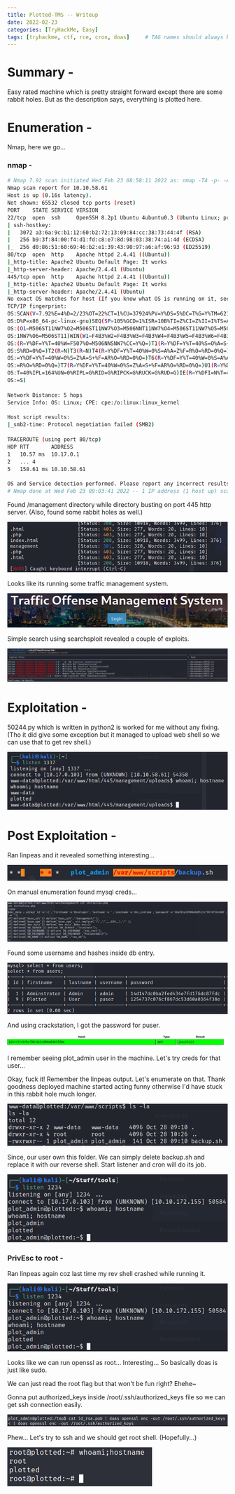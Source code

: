 ```yaml
---
title: Plotted-TMS -- Writeup
date: 2022-02-23
categories: [TryHackMe, Easy]
tags: [tryhackme, ctf, rce, cron, doas]     # TAG names should always be lowercase
---
```


# Summary -
Easy rated machine which is pretty straight forward except there are some rabbit holes. But as the description says, everything is plotted here.

# Enumeration -
Nmap, here we go...
### nmap -
```bash
# Nmap 7.92 scan initiated Wed Feb 23 08:58:11 2022 as: nmap -T4 -p- -A -oA port_scan 10.10.58.61
Nmap scan report for 10.10.58.61
Host is up (0.16s latency).
Not shown: 65532 closed tcp ports (reset)
PORT    STATE SERVICE VERSION
22/tcp  open  ssh     OpenSSH 8.2p1 Ubuntu 4ubuntu0.3 (Ubuntu Linux; protocol 2.0)
| ssh-hostkey: 
|   3072 a3:6a:9c:b1:12:60:b2:72:13:09:84:cc:38:73:44:4f (RSA)
|   256 b9:3f:84:00:f4:d1:fd:c8:e7:8d:98:03:38:74:a1:4d (ECDSA)
|_  256 d0:86:51:60:69:46:b2:e1:39:43:90:97:a6:af:96:93 (ED25519)
80/tcp  open  http    Apache httpd 2.4.41 ((Ubuntu))
|_http-title: Apache2 Ubuntu Default Page: It works
|_http-server-header: Apache/2.4.41 (Ubuntu)
445/tcp open  http    Apache httpd 2.4.41 ((Ubuntu))
|_http-title: Apache2 Ubuntu Default Page: It works
|_http-server-header: Apache/2.4.41 (Ubuntu)
No exact OS matches for host (If you know what OS is running on it, see https://nmap.org/submit/ ).
TCP/IP fingerprint:
OS:SCAN(V=7.92%E=4%D=2/23%OT=22%CT=1%CU=37924%PV=Y%DS=5%DC=T%G=Y%TM=62163EB
OS:D%P=x86_64-pc-linux-gnu)SEQ(SP=105%GCD=1%ISR=10B%TI=Z%CI=Z%II=I%TS=A)OPS
OS:(O1=M506ST11NW7%O2=M506ST11NW7%O3=M506NNT11NW7%O4=M506ST11NW7%O5=M506ST1
OS:1NW7%O6=M506ST11)WIN(W1=F4B3%W2=F4B3%W3=F4B3%W4=F4B3%W5=F4B3%W6=F4B3)ECN
OS:(R=Y%DF=Y%T=40%W=F507%O=M506NNSNW7%CC=Y%Q=)T1(R=Y%DF=Y%T=40%S=O%A=S+%F=A
OS:S%RD=0%Q=)T2(R=N)T3(R=N)T4(R=Y%DF=Y%T=40%W=0%S=A%A=Z%F=R%O=%RD=0%Q=)T5(R
OS:=Y%DF=Y%T=40%W=0%S=Z%A=S+%F=AR%O=%RD=0%Q=)T6(R=Y%DF=Y%T=40%W=0%S=A%A=Z%F
OS:=R%O=%RD=0%Q=)T7(R=Y%DF=Y%T=40%W=0%S=Z%A=S+%F=AR%O=%RD=0%Q=)U1(R=Y%DF=N%
OS:T=40%IPL=164%UN=0%RIPL=G%RID=G%RIPCK=G%RUCK=G%RUD=G)IE(R=Y%DFI=N%T=40%CD
OS:=S)

Network Distance: 5 hops
Service Info: OS: Linux; CPE: cpe:/o:linux:linux_kernel

Host script results:
|_smb2-time: Protocol negotiation failed (SMB2)

TRACEROUTE (using port 80/tcp)
HOP RTT       ADDRESS
1   10.57 ms  10.17.0.1
2   ... 4
5   158.61 ms 10.10.58.61

OS and Service detection performed. Please report any incorrect results at https://nmap.org/submit/ .
# Nmap done at Wed Feb 23 09:03:41 2022 -- 1 IP address (1 host up) scanned in 330.26 seconds
```

Found /management directory while directory busting on port 445 http server. (Also, found some rabbit holes as well.)

![[Pasted image 20220223200651.png]](/assets/img/tryhackme/plotted-tms/20220223200651.png)

Looks like its running some traffic management system.

![[Pasted image 20220223200742.png]](/assets/img/tryhackme/plotted-tms/20220223200742.png)

Simple search using searchsploit revealed a couple of exploits.

![[Pasted image 20220223200829.png]](/assets/img/tryhackme/plotted-tms/20220223200829.png)

# Exploitation -
50244.py which is written in python2 is worked for me without any fixing. (Tho it did give some exception but it managed to upload web shell so we can use that to get rev shell.)

![[Pasted image 20220223195940.png]](/assets/img/tryhackme/plotted-tms/20220223195940.png)

# Post Exploitation -
Ran linpeas and it revealed something interesting...

![[Pasted image 20220223202211.png]](/assets/img/tryhackme/plotted-tms/20220223202211.png)

On manual enumeration found mysql creds...

![[Pasted image 20220223202606.png]](/assets/img/tryhackme/plotted-tms/20220223202606.png)

Found some username and hashes inside db entry.

![[Pasted image 20220223202652.png]](/assets/img/tryhackme/plotted-tms/20220223202652.png)

And using crackstation, I got the password for puser.

![[Pasted image 20220223202811.png]](/assets/img/tryhackme/plotted-tms/20220223202811.png)

I remember seeing plot_admin user in the machine. Let's try creds for that user...

Okay, fuck it! Remember the linpeas output. Let's enumerate on that. Thank goodness deployed machine started acting funny otherwise I'd have stuck in this rabbit hole much longer.

![[Pasted image 20220223205344.png]](/assets/img/tryhackme/plotted-tms/20220223205344.png)

Since, our user own this folder. We can simply delete backup.sh and replace it with our reverse shell. Start listener and cron will do its job.

![[Pasted image 20220223205457.png]](/assets/img/tryhackme/plotted-tms/20220223205457.png)

### PrivEsc to root -
Ran linpeas again coz last time my rev shell crashed while running it.

![[Pasted image 20220223212338.png]](/assets/img/tryhackme/plotted-tms/20220223205457.png)

Looks like we can run openssl as root... Interesting...
So basically doas is just like sudo.

We can just read the root flag but that won't be fun right? Ehehe~

Gonna put authorized_keys inside /root/.ssh/authorized_keys file so we can get ssh connection easily.

![[Pasted image 20220223220958.png]](/assets/img/tryhackme/plotted-tms/20220223220958.png)

Phew... Let's try to ssh and we should get root shell. (Hopefully...)

![[Pasted image 20220223221110.png]](/assets/img/tryhackme/plotted-tms/20220223221110.png)